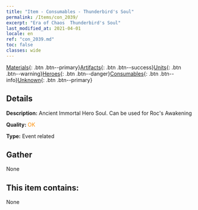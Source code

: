```yaml
---
title: "Item - Consumables - Thunderbird's Soul"
permalink: /Items/con_2039/
excerpt: "Era of Chaos  Thunderbird's Soul"
last_modified_at: 2021-04-01
locale: en
ref: "con_2039.md"
toc: false
classes: wide
---
```

 [Materials](/Items/){: .btn .btn--primary}[Artifacts](/Items/Artifacts/){: .btn .btn--success}[Units](/Items/Units/){: .btn .btn--warning}[Heroes](/Items/Heroes/){: .btn .btn--danger}[Consumables](/Items/Consumables/){: .btn .btn--info}[Unknown](/Items/Unknown/){: .btn .btn--primary}

## Details
 **Description:** Ancient Immortal Hero Soul. Can be used for Roc's Awakening

 **Quality:** <span style="color: #FF8C00">OK</span>

 **Type:** Event related

## Gather

  None

## This item contains:

  None

